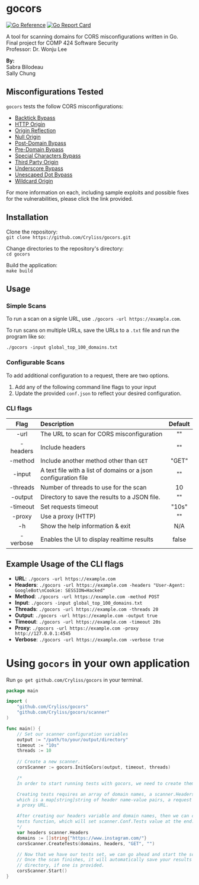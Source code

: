 # gocors
[![Go Reference](https://pkg.go.dev/badge/github.com/Cryliss/gocors.svg)](https://pkg.go.dev/github.com/Cryliss/gocors)  [![Go Report Card](https://goreportcard.com/badge/github.com/Cryliss/gocors)](https://goreportcard.com/report/github.com/Cryliss/gocors)


A tool for scanning domains for CORS misconfigurations written in Go.  
Final project for COMP 424 Software Security  
Professor: Dr. Wonju Lee

**By:**  
Sabra Bilodeau  
Sally Chung

## Misconfigurations Tested
`gocors` tests the follow CORS misconfigurations:  

- [Backtick Bypass](https://github.com/Cryliss/gocors/blob/main/docs/misconfigurations/BACKTICK_BYPASS.md)
- [HTTP Origin](https://github.com/Cryliss/gocors/blob/main/docs/misconfigurations/HTTP_ORIGIN.md)
- [Origin Reflection](https://github.com/Cryliss/gocors/blob/main/docs/misconfigurations/ORIGIN_REFLECTION.md)
- [Null Origin](https://github.com/Cryliss/gocors/blob/main/docs/misconfigurations/NULL_ORIGIN.md)
- [Post-Domain Bypass](https://github.com/Cryliss/gocors/blob/main/docs/misconfigurations/POSTDOMAIN_BYPASS.md)
- [Pre-Domain Bypass](https://github.com/Cryliss/gocors/blob/main/docs/misconfigurations/PREDOMAIN_BYPASS.md)
- [Special Characters Bypass](https://github.com/Cryliss/gocors/blob/main/docs/misconfigurations/SPECIAL_CHARACTERS_BYPASS.md)
- [Third Party Origin](https://github.com/Cryliss/gocors/blob/main/docs/misconfigurations/THIRD_PARTY_ORIGINS.md)
- [Underscore Bypass](https://github.com/Cryliss/gocors/blob/main/docs/misconfigurations/UNDERSCORE_BYPASS.md)
- [Unescaped Dot Bypass](https://github.com/Cryliss/gocors/blob/main/docs/misconfigurations/UNESCAPED_DOT_BYPASS.md)
- [Wildcard Origin](https://github.com/Cryliss/gocors/blob/main/docs/misconfigurations/WILDCARD_ORIGIN.md)

For more information on each, including sample exploits and possible fixes for the vulnerabilities, please click the link provided.

## Installation
Clone the repository:  
`git clone https://github.com/Cryliss/gocors.git`  

Change directories to the repository's directory:  
`cd gocors`  

Build the application:  
`make build`  

## Usage
### Simple Scans
To run a scan on a signle URL, use `./gocors -url https://example.com`.  

To run scans on multiple URLs, save the URLs to a `.txt` file and run the program like so:  

`./gocors -input global_top_100_domains.txt`  

### Configurable Scans
To add additional configuration to a request, there are two options.  
1. Add any of the following command line flags to your input  
2. Update the provided `conf.json` to reflect your desired configuration.   

### CLI flags
| Flag | Description | Default |
| :--: | :---------- | :-----: |
| -url     | The URL to scan for CORS misconfiguration | "" |
| -headers | Include headers | "" |
| -method  |  Include another method other than `GET` | "GET" |
| -input   |  A text file with a list of domains or a json configuration file | "" |
| -threads |  Number of threads to use for the scan | 10 |
| -output  |  Directory to save the results to a JSON file. | "" |
| -timeout |  Set requests timeout | "10s" |
| -proxy   |  Use a proxy (HTTP) | "" |
| -h       |  Show the help information & exit | N/A |
| -verbose |  Enables the UI to display realtime results | false |

## Example Usage of the CLI flags  
- **URL**:     `./gocors -url https://example.com`
- **Headers**: `./gocors -url https://example.com -headers "User-Agent: GoogleBot\nCookie: SESSION=Hacked"`
- **Method**:  `./gocors -url https://example.com -method POST`
- **Input**:   `./gocors -input global_top_100_domains.txt`
- **Threads**: `./gocors -url https://example.com -threads 20`
- **Output**:  `./gocors -url https://example.com -output true`
- **Timeout**: `./gocors -url https://example.com -timeout 20s`
- **Proxy**:   `./gocors -url https://example.com -proxy http://127.0.0.1:4545`
- **Verbose**: `./gocors -url https://example.com -verbose true`


# Using `gocors` in your own application

Run `go get github.com/Cryliss/gocors` in your terminal.

```go
package main

import (
    "github.com/Cryliss/gocors"
    "github.com/Cryliss/gocors/scanner"
)

func main() {
    // Set our scanner configuration variables
    output := "/path/to/your/output/directory"
    timeout := "10s"
    threads := 10
    
    // Create a new scanner.
    corsScanner := gocors.InitGoCors(output, timeout, threads)

    /*
    In order to start running tests with gocors, we need to create them first.

    Creating tests requires an array of domain names, a scanner.Headers variable
    which is a map[string]string of header name-value pairs, a request method and
    a proxy URL.

    After creating our headers variable and domain names, then we can call the create
    tests function, which will set scanner.Conf.Tests value at the end.
    */
    var headers scanner.Headers
    domains := []string{"https://www.instagram.com/"}
    corsScanner.CreateTests(domains, headers, "GET", "")

    // Now that we have our tests set, we can go ahead and start the scanner.
    // Once the scan finishes, it will automatically save your results to the output 
    // directory, if one is provided.
    corsScanner.Start()
}
```
